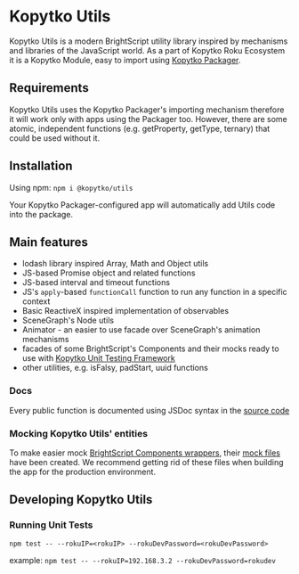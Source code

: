# Kopytko Utils

Kopytko Utils is a modern BrightScript utility library inspired by mechanisms and libraries of the JavaScript world.
As a part of Kopytko Roku Ecosystem it is a Kopytko Module, easy to import using
[Kopytko Packager](https://github.com/getndazn/kopytko-packager).

## Requirements

Kopytko Utils uses the Kopytko Packager's importing mechanism therefore it will work only with apps using the Packager too.
However, there are some atomic, independent functions (e.g. getProperty, getType, ternary) that could be used without it.

## Installation

Using npm: `npm i @kopytko/utils`

Your Kopytko Packager-configured app will automatically add Utils code into the package.

## Main features

- lodash library inspired Array, Math and Object utils
- JS-based Promise object and related functions
- JS-based interval and timeout functions
- JS's `apply`-based `functionCall` function to run any function in a specific context
- Basic ReactiveX inspired implementation of observables
- SceneGraph's Node utils
- Animator - an easier to use facade over SceneGraph's animation mechanisms
- facades of some BrightScript's Components and their mocks ready to use with [Kopytko Unit Testing Framework](https://github.com/getndazn/kopytko-unit-testing-framework)
- other utilities, e.g. isFalsy, padStart, uuid functions

### Docs

Every public function is documented using JSDoc syntax in the [source code](/src/components)


### Mocking Kopytko Utils' entities

To make easier mock [BrightScript Components wrappers](src/components/rokuComponents), their
[mock files](src/components/rokuComponents/_mocks) have been created. We recommend getting rid of these files when
building the app for the production environment.


## Developing Kopytko Utils

### Running Unit Tests
```shell
npm test -- --rokuIP=<rokuIP> --rokuDevPassword=<rokuDevPassword>
```
example: `npm test -- --rokuIP=192.168.3.2 --rokuDevPassword=rokudev`
